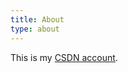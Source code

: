 ```yaml
---
title: About
type: about
---
```


This is my [CSDN account](https://blog.csdn.net/m0_63312733?spm=1000.2115.3001.5343).

